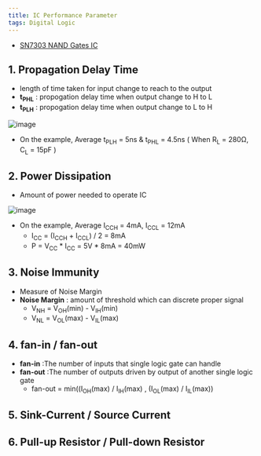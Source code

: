 ```yaml
---
title: IC Performance Parameter
tags: Digital Logic
---
```

- [SN7303 NAND Gates IC](https://www.ti.com/lit/ds/symlink/sn54ls03.pdf?ts=1640783174878&ref_url=https%253A%252F%252Fen.wikipedia.org%252F)

## 1. Propagation Delay Time
- length of time taken for input change to reach to the output
- **t<sub>PHL</sub>** : propogation delay time when output change to H to L
- **t<sub>PLH</sub>** : propogation delay time when output change to L to H

![image](https://user-images.githubusercontent.com/60434800/147748814-7fef782f-f7fc-47d8-b52e-888677d18049.png)

- On the example, Average t<sub>PLH</sub> = 5ns & t<sub>PHL</sub> = 4.5ns ( When R<sub>L</sub> = 280Ω, C<sub>L</sub> = 15pF )

## 2. Power Dissipation
- Amount of power needed to operate IC</br>

![image](https://user-images.githubusercontent.com/60434800/147751153-bec7906c-cb92-4671-a170-13628e02a2c2.png)
- On the example, Average I<sub>CCH</sub> = 4mA, I<sub>CCL</sub> = 12mA
  - I<sub>CC</sub> =  (I<sub>CCH</sub> + I<sub>CCL</sub>) / 2 = 8mA
  - P = V<sub>CC</sub> * I<sub>CC</sub> = 5V * 8mA = 40mW

## 3. Noise Immunity 
- Measure of Noise Margin
- **Noise Margin** : amount of threshold which can discrete proper signal
  - V<sub>NH</sub> = V<sub>OH</sub>(min) - V<sub>IH</sub>(min)
  - V<sub>NL</sub> = V<sub>OL</sub>(max) - V<sub>IL</sub>(max)


## 4. fan-in / fan-out
- **fan-in** :The number of inputs that single logic gate can handle
- **fan-out** :The number of outputs driven by output of another single logic gate
  - fan-out = min((I<sub>OH</sub>(max) / I<sub>IH</sub>(max) , (I<sub>OL</sub>(max) / I<sub>IL</sub>(max))

## 5. Sink-Current / Source Current

## 6. Pull-up Resistor / Pull-down Resistor

